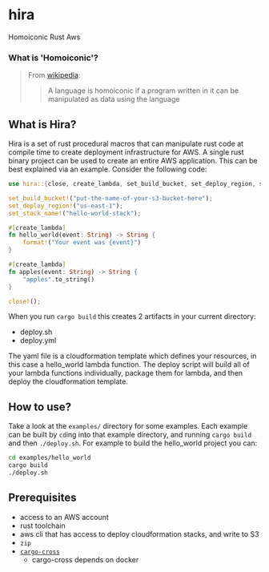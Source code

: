 # hira
Homoiconic Rust Aws

### What is 'Homoiconic'?

> From [wikipedia](https://en.wikipedia.org/wiki/Homoiconicity):
> > A language is homoiconic if a program written in it can be manipulated as data using the language

## What is Hira?

Hira is a set of rust procedural macros that can manipulate rust code at compile time to create deployment infrastructure for AWS. A single rust binary project can be used to create an entire AWS application. This can be best explained via an example. Consider the following code:

```rs
use hira::{close, create_lambda, set_build_bucket, set_deploy_region, set_stack_name};

set_build_bucket!("put-the-name-of-your-s3-bucket-here");
set_deploy_region!("us-east-1");
set_stack_name!("hello-world-stack");

#[create_lambda]
fn hello_world(event: String) -> String {
    format!("Your event was {event}")
}

#[create_lambda]
fn apples(event: String) -> String {
    "apples".to_string()
}

close!();

```

When you run `cargo build` this creates 2 artifacts in your current directory:
- deploy.sh
- deploy.yml

The yaml file is a cloudformation template which defines your resources, in this case a hello_world lambda function. The deploy script will build all of your lambda functions individually, package them for lambda, and then deploy the cloudformation template.

## How to use?

Take a look at the `examples/` directory for some examples. Each example can be built by `cd`ing into that example directory, and running `cargo build` and then `./deploy.sh`. For example to build the hello_world project you can:

```sh
cd examples/hello_world
cargo build
./deploy.sh
```

## Prerequisites

- access to an AWS account
- rust toolchain
- aws cli that has access to deploy cloudformation stacks, and write to S3
- `zip`
- [`cargo-cross`](https://github.com/cross-rs/cross)
    - cargo-cross depends on docker


